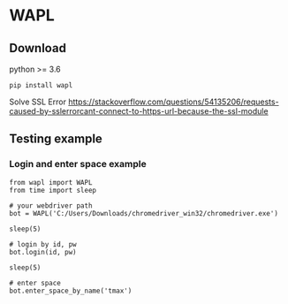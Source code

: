 # WAPL

## Download

python >= 3.6

```
pip install wapl
```

Solve SSL Error https://stackoverflow.com/questions/54135206/requests-caused-by-sslerrorcant-connect-to-https-url-because-the-ssl-module

## Testing example

### Login and enter space example
```
from wapl import WAPL
from time import sleep

# your webdriver path
bot = WAPL('C:/Users/Downloads/chromedriver_win32/chromedriver.exe')

sleep(5)

# login by id, pw
bot.login(id, pw)

sleep(5)

# enter space
bot.enter_space_by_name('tmax')
```
